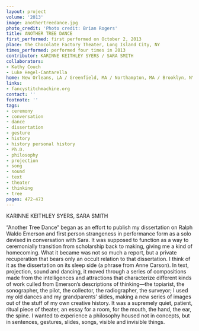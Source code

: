 ```yaml
---
layout: project
volume: '2013'
image: anothertreedance.jpg
photo_credit: 'Photo credit: Brian Rogers'
title: ANOTHER TREE DANCE
first_performed: first performed on October 2, 2013
place: the Chocolate Factory Theater, Long Island City, NY
times_performed: performed four times in 2013
contributor: KARINNE KEITHLEY SYERS / SARA SMITH
collaborators:
- Kathy Couch
- Luke Hegel-Cantarella
home: New Orleans, LA / Greenfield, MA / Northampton, MA / Brooklyn, NY
links:
- fancystitchmachine.org
contact: ''
footnote: ''
tags:
- ceremony
- conversation
- dance
- dissertation
- gesture
- history
- history personal history
- Ph.D.
- philosophy
- projection
- song
- sound
- text
- theater
- thinking
- tree
pages: 472-473
---
```


KARINNE KEITHLEY SYERS, SARA SMITH

“Another Tree Dance” began as an effort to publish my dissertation on Ralph Waldo Emerson and first person strangeness in performance form as a solo devised in conversation with Sara. It was supposed to function as a way to ceremonially transition from scholarship back to making, giving me a kind of homecoming. What it became was not so much a report, but a private recuperation that bears only an occult relation to that dissertation. I think of it as the dissertation on its sleep side (a phrase from Anne Carson). In text, projection, sound and dancing, it moved through a series of compositions made from the intelligences and attractions that characterize different kinds of work culled from Emerson’s descriptions of thinking—the topiarist, the sonographer, the pilot, the collector, the radiographer, the surveyor; I used my old dances and my grandparents’ slides, making a new series of images out of the stuff of my own creative history. It was a supremely quiet, patient, ritual piece of theater, an essay for a room, for the mouth, the hand, the ear, the spine. I wanted to experience a philosophy housed not in concepts, but in sentences, gestures, slides, songs, visible and invisible things.
